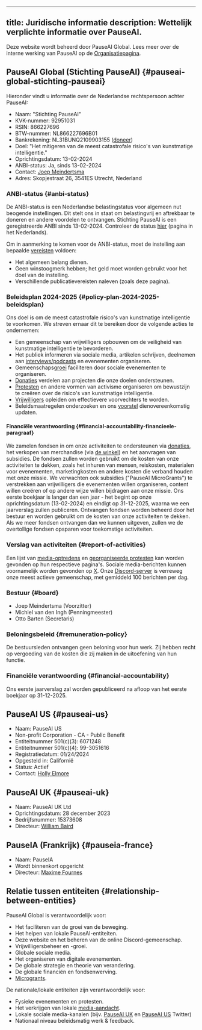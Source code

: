 

---
title: Juridische informatie
description: Wettelijk verplichte informatie over PauseAI.
---
Deze website wordt beheerd door PauseAI Global.
Lees meer over de interne werking van PauseAI op de [Organisatiepagina](/organization).

## PauseAI Global (Stichting PauseAI) {#pauseai-global-stichting-pauseai}

Hieronder vindt u informatie over de Nederlandse rechtspersoon achter PauseAI:

- Naam: "Stichting PauseAI"
- KVK-nummer: 92951031
- RSIN: 866227696
- BTW-nummer: NL866227696B01
- Bankrekening: NL31BUNQ2109903155 ([doneer](/donate))
- Doel: "Het mitigeren van de meest catastrofale risico's van kunstmatige intelligentie."
- Oprichtingsdatum: 13-02-2024
- ANBI-status: Ja, sinds 13-02-2024
- Contact: [Joep Meindertsma](mailto:joep@pauseai.info)
- Adres: Skopjestraat 26, 3541ES Utrecht, Nederland

### ANBI-status {#anbi-status}

De ANBI-status is een Nederlandse belastingstatus voor algemeen nut beogende instellingen.
Dit stelt ons in staat om belastingvrij en aftrekbaar te doneren en andere voordelen te ontvangen.
Stichting PauseAI is een geregistreerde ANBI sinds 13-02-2024. Controleer de status [hier](https://www.belastingdienst.nl/wps/wcm/connect/nl/aftrek-en-kortingen/content/anbi-status-controleren) (pagina in het Nederlands).

Om in aanmerking te komen voor de ANBI-status, moet de instelling aan bepaalde [vereisten](https://www.belastingdienst.nl/wps/wcm/connect/bldcontenten/belastingdienst/business/business-public-benefit-organisations/public_benefit_organisations/conditions_pbos/which_conditions_must_be_met_by_pbo) voldoen:

- Het algemeen belang dienen.
- Geen winstoogmerk hebben; het geld moet worden gebruikt voor het doel van de instelling.
- Verschillende publicatievereisten naleven (zoals deze pagina).

### Beleidsplan 2024-2025 {#policy-plan-2024-2025-beleidsplan}

Ons doel is om de meest catastrofale risico's van kunstmatige intelligentie te voorkomen. We streven ernaar dit te bereiken door de volgende acties te ondernemen:

- Een gemeenschap van vrijwilligers opbouwen om de veiligheid van kunstmatige intelligentie te bevorderen.
- Het publiek informeren via sociale media, artikelen schrijven, deelnemen aan [interviews/podcasts](/press) en evenementen organiseren.
- Gemeenschaps[groei](/growth-strategy) faciliteren door sociale evenementen te organiseren.
- [Donaties](/donate) verdelen aan projecten die onze doelen ondersteunen.
- [Protesten](/protests) en andere vormen van activisme organiseren om bewustzijn te creëren over de risico's van kunstmatige intelligentie.
- [Vrijwilligers](/join) opleiden om effectievere voorvechters te worden.
- Beleidsmaatregelen onderzoeken en ons [voorstel](/proposal) dienovereenkomstig updaten.

#### Financiële verantwoording {#financial-accountability-financieele-paragraaf}

We zamelen fondsen in om onze activiteiten te ondersteunen via [donaties](/donate), het verkopen van merchandise (via [de winkel](https://pauseai-shop.fourthwall.com/)) en het aanvragen van subsidies.
De fondsen zullen worden gebruikt om de kosten van onze activiteiten te dekken, zoals het inhuren van mensen, reiskosten, materialen voor evenementen, marketingkosten en andere kosten die verband houden met onze missie.
We verwachten ook subsidies ("PauseAI MicroGrants") te verstrekken aan vrijwilligers die evenementen willen organiseren, content willen creëren of op andere wijze willen bijdragen aan onze missie.
Ons eerste boekjaar is langer dan een jaar - het begint op onze oprichtingsdatum (13-02-2024) en eindigt op 31-12-2025, waarna we een jaarverslag zullen publiceren.
Ontvangen fondsen worden beheerd door het bestuur en worden gebruikt om de kosten van onze activiteiten te dekken.
Als we meer fondsen ontvangen dan we kunnen uitgeven, zullen we de overtollige fondsen opsparen voor toekomstige activiteiten.

### Verslag van activiteiten {#report-of-activities}

Een lijst van [media-optredens](/press) en [georganiseerde protesten](/protests) kan worden gevonden op hun respectieve pagina's.
Sociale media-berichten kunnen voornamelijk worden gevonden op [X](https://x.com/PauseAI).
Onze [Discord-server](https://discord.gg/T3YrWUJsJ5) is verreweg onze meest actieve gemeenschap, met gemiddeld 100 berichten per dag.

### Bestuur {#board}

- Joep Meindertsma (Voorzitter)
- Michiel van den Ingh (Penningmeester)
- Otto Barten (Secretaris)

### Beloningsbeleid {#remuneration-policy}

De bestuursleden ontvangen geen beloning voor hun werk.
Zij hebben recht op vergoeding van de kosten die zij maken in de uitoefening van hun functie.

### Financiële verantwoording {#financial-accountability}

Ons eerste jaarverslag zal worden gepubliceerd na afloop van het eerste boekjaar op 31-12-2025.

## PauseAI US {#pauseai-us}

- Naam: PauseAI US
- Non-profit Corporation - CA - Public Benefit
- Entiteitnummer 501(c)(3): 6071248
- Entiteitnummer 501(c)(4): 99-3051616
- Registratiedatum: 01/24/2024
- Opgesteld in: Californië
- Status: Actief
- Contact: [Holly Elmore](mailto:holly@pauseai.info)

## PauseAI UK {#pauseai-uk}

- Naam: PauseAI UK Ltd
- Oprichtingsdatum: 28 december 2023
- Bedrijfsnummer: 15373608
- Directeur: [William Baird](mailto:william@pauseai.info)

## PauseIA (Frankrijk) {#pauseia-france}

- Naam: PauseIA
- Wordt binnenkort opgericht
- Directeur: [Maxime Fournes](mailto:maxime@pauseai.info)

## Relatie tussen entiteiten {#relationship-between-entities}

PauseAI Global is verantwoordelijk voor:

- Het faciliteren van de groei van de beweging.
- Het helpen van lokale PauseAI-entiteiten.
- Deze website en het beheren van de online Discord-gemeenschap.
- Vrijwilligersbeheer en -groei.
- Globale sociale media.
- Het organiseren van digitale evenementen.
- De globale strategie en theorie van verandering.
- De globale financiën en fondsenwerving.
- [Microgrants](/microgrants).

De nationale/lokale entiteiten zijn verantwoordelijk voor:

- Fysieke evenementen en protesten.
- Het verkrijgen van lokale [media-aandacht](/).
- Lokale sociale media-kanalen (bijv. [PauseAI UK](https://twitter.com/PauseAI_UK) en [PauseAI US](https://twitter.com/PauseAIus) Twitter)
- Nationaal niveau beleidsmatig werk & feedback.